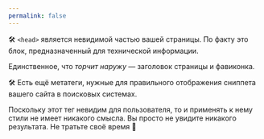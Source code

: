 ```yaml
---
permalink: false
---
```


🛠 `<head>` является невидимой частью вашей страницы. По факту это блок, предназначенный для технической информации.

Единственное, что _торчит наружу_ — заголовок страницы и фавиконка.

🛠 Есть ещё метатеги, нужные для правильного отображения сниппета вашего сайта в поисковых системах.

Поскольку этот тег невидим для пользователя, то и применять к нему стили не имеет никакого смысла. Вы просто не увидите никакого результата. Не тратьте своё время 🙂
